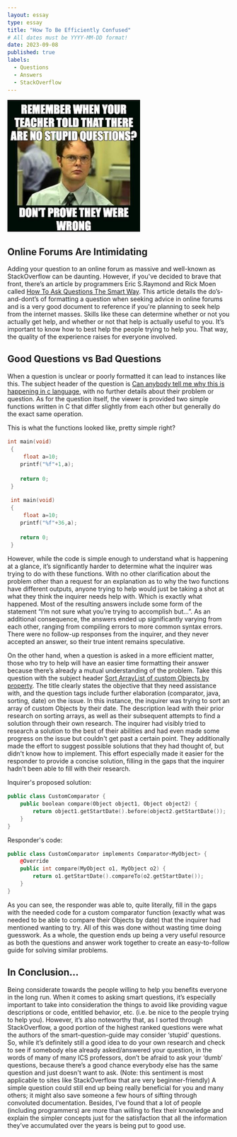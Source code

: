 ```yaml
---
layout: essay
type: essay
title: "How To Be Efficiently Confused"
# All dates must be YYYY-MM-DD format!
date: 2023-09-08
published: true
labels:
  - Questions
  - Answers
  - StackOverflow
---
```


<img width="300px" class="rounded float-start pe-4" src="../img/smart-questions/smart_question_meme.jpg">

## Online Forums Are Intimidating

Adding your question to an online forum as massive and well-known as StackOverflow can be daunting. However, if you've decided to brave that front, there’s an article by programmers Eric S.Raymond and Rick Moen called [How To Ask Questions The Smart Way](http://www.catb.org/esr/faqs/smart-questions.html#keepcool). This article details the do’s-and-dont’s of formatting a question when seeking advice in online forums and is a very good document to reference if you're planning to seek help from the internet masses. Skills like these can determine whether or not you actually get help, and whether or not that help is actually useful to you. It’s important to know how to best help the people trying to help you. That way, the quality of the experience raises for everyone involved.

## Good Questions vs Bad Questions

When a question is unclear or poorly formatted it can lead to instances like this. The subject header of the question is [Can anybody tell me why this is happening in c language](https://stackoverflow.com/questions/46015068/can-anybody-tell-me-why-this-is-happening-in-c-language), with no further details about their problem or question.  As for the question itself, the viewer is provided two simple functions written in C that differ slightly from each other but generally do the exact same operation. 

This is what the functions looked like, pretty simple right?
```cpp
int main(void)
 {
     float a=10;
    printf("%f"+1,a);

    return 0;
 }
```
```cpp
 int main(void)
 {
     float a=10;
    printf("%f"+36,a);

    return 0;
 }
```

However, while the code is simple enough to understand what is happening at a glance, it’s significantly harder to determine what the inquirer was trying to do with these functions. With no other clarification about the problem other than a request for an explanation as to why the two functions have different outputs, anyone trying to help would just be taking a shot at what they think the inquirer needs help with. Which is exactly what happened. Most of the resulting answers include some form of the statement “I’m not sure what you’re trying to accomplish but…”.  As an additional consequence, the answers ended up significantly varying from each other, ranging from compiling errors to more common syntax errors. There were no follow-up responses from the inquirer, and they never accepted an answer, so their true intent remains speculative.

On the other hand, when a question is asked in a more efficient matter, those who try to help will have an easier time formatting their answer because there’s already a mutual understanding of the problem. Take this question with the subject header [Sort ArrayList of custom Objects by property](https://stackoverflow.com/questions/2784514/sort-arraylist-of-custom-objects-by-property). The title clearly states the objective that they need assistance with, and the question tags include further elaboration (comparator, java, sorting, date) on the issue. In this instance, the inquirer was trying to sort an array of custom Objects by their date. The description lead with their prior research on sorting arrays, as well as their subsequent attempts to find a solution through their own research. The inquirer had visibly tried to research a solution to the best of their abilities and had even made some progress on the issue but couldn't get past a certain point. They additionally made the effort to suggest possible solutions that they had thought of, but didn't know how to implement. This effort especially made it easier for the responder to provide a concise solution, filling in the gaps that the inquirer hadn't been able to fill with their research.

Inquirer's proposed solution:
```cpp
public class CustomComparator {
    public boolean compare(Object object1, Object object2) {
        return object1.getStartDate().before(object2.getStartDate());
    }
}
```

Responder's code:
```cpp
public class CustomComparator implements Comparator<MyObject> {
    @Override
    public int compare(MyObject o1, MyObject o2) {
        return o1.getStartDate().compareTo(o2.getStartDate());
    }
}
```

As you can see, the responder was able to, quite literally, fill in the gaps with the needed code for a custom comparator function (exactly what was needed to be able to compare their Objects by date) that the inquirer had mentioned wanting to try. All of this was done without wasting time doing guesswork. As a whole, the question ends up being a very useful resource as both the questions and answer work together to create an easy-to-follow guide for solving similar problems.

## In Conclusion...

Being considerate towards the people willing to help you benefits everyone in the long run. When it comes to asking smart questions, it’s especially important to take into consideration the things to avoid like providing vague descriptions or code, entitled behavior, etc. (i.e. be nice to the people trying to help you). However, it’s also noteworthy that, as I sorted through StackOverflow, a good portion of the highest ranked questions were what the authors of the smart-question-guide may consider ‘stupid’ questions. So, while it’s definitely still a good idea to do your own research and check to see if somebody else already asked/answered your question, in the words of many of many ICS professors, don’t be afraid to ask your ‘dumb’ questions, because there’s a good chance everybody else has the same question and just doesn't want to ask. (Note: this sentiment is most applicable to sites like StackOverflow that are very beginner-friendly) A simple question could still end up being really beneficial for you and many others; it might also save someone a few hours of sifting through convoluted documentation. Besides, I’ve found that a lot of people (including programmers) are more than willing to flex their knowledge and explain the simpler concepts just for the satisfaction that all the information they’ve accumulated over the years is being put to good use.
